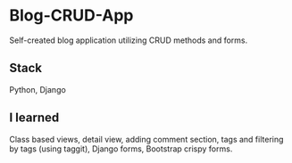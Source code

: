# Blog-CRUD-App
Self-created blog application utilizing CRUD methods and forms.

## Stack
Python, Django

## I learned
Class based views, detail view, adding comment section, tags and filtering by tags (using taggit), Django forms, Bootstrap crispy forms.
